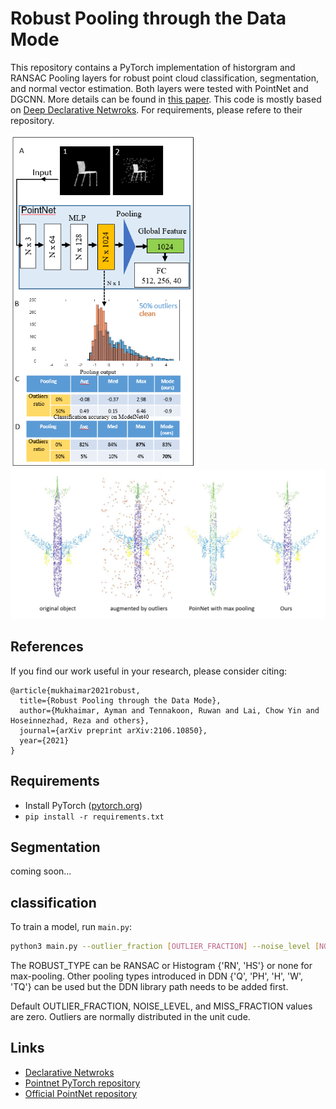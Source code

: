# Robust Pooling through the Data Mode

This repository contains a PyTorch implementation of historgram and RANSAC Pooling layers for robust point cloud classification, segmentation, and normal vector estimation. Both layers were tested with PointNet and DGCNN. More details can be found in [this paper](https://arxiv.org/abs/2106.10850v1). This code is mostly based on [Deep Declarative Netwroks](https://github.com/anucvml/ddn/tree/master/apps/classification/pointcloud). For requirements, please refere to their repository. 


<p float="left">
  <img src="/cover.PNG" width="300" />
  <img src="/cover2.PNG" width="600" /> 
  
</p>

## References
If you find our work useful in your research, please consider citing:
```
@article{mukhaimar2021robust,
  title={Robust Pooling through the Data Mode},
  author={Mukhaimar, Ayman and Tennakoon, Ruwan and Lai, Chow Yin and Hoseinnezhad, Reza and others},
  journal={arXiv preprint arXiv:2106.10850},
  year={2021}
}
```


## Requirements

- Install PyTorch ([pytorch.org](http://pytorch.org))
- `pip install -r requirements.txt`

## Segmentation
coming soon...

## classification

To train a model, run `main.py`:

```bash
python3 main.py --outlier_fraction [OUTLIER_FRACTION] --noise_level [NOISE_LEVEL] --miss_fraction [MISS_FRACTION] --robust_type [ROBUST_TYPE]
```

The ROBUST_TYPE can be RANSAC or Histogram {'RN', 'HS'} or none for max-pooling. Other pooling types introduced in DDN {'Q', 'PH', 'H', 'W', 'TQ'} can be used but the DDN library path needs to be added first. 

Default OUTLIER_FRACTION, NOISE_LEVEL, and MISS_FRACTION values are zero. Outliers are normally distributed in the unit cude. 




## Links
- [Declarative Netwroks](https://github.com/anucvml/ddn/tree/master/apps/classification/pointcloud)
- [Pointnet PyTorch repository](https://github.com/yanx27/Pointnet_Pointnet2_pytorch/tree/31deedb10b85ec30178df57a6389b2f326f7c970)
- [Official PointNet repository](https://github.com/charlesq34/pointnet)
